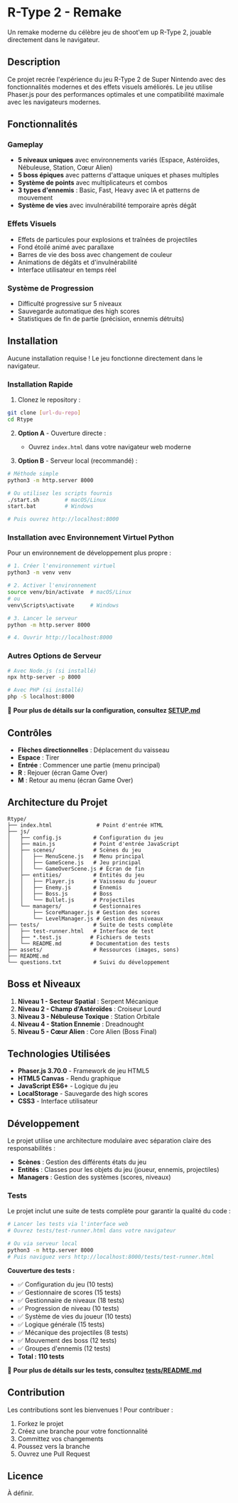 # R-Type 2 - Remake

Un remake moderne du célèbre jeu de shoot'em up R-Type 2, jouable directement dans le navigateur.

## Description

Ce projet recrée l'expérience du jeu R-Type 2 de Super Nintendo avec des fonctionnalités modernes et des effets visuels améliorés. Le jeu utilise Phaser.js pour des performances optimales et une compatibilité maximale avec les navigateurs modernes.

## Fonctionnalités

### Gameplay
- **5 niveaux uniques** avec environnements variés (Espace, Astéroïdes, Nébuleuse, Station, Cœur Alien)
- **5 boss épiques** avec patterns d'attaque uniques et phases multiples
- **Système de points** avec multiplicateurs et combos
- **3 types d'ennemis** : Basic, Fast, Heavy avec IA et patterns de mouvement
- **Système de vies** avec invulnérabilité temporaire après dégât

### Effets Visuels
- Effets de particules pour explosions et traînées de projectiles
- Fond étoilé animé avec parallaxe
- Barres de vie des boss avec changement de couleur
- Animations de dégâts et d'invulnérabilité
- Interface utilisateur en temps réel

### Système de Progression
- Difficulté progressive sur 5 niveaux
- Sauvegarde automatique des high scores
- Statistiques de fin de partie (précision, ennemis détruits)

## Installation

Aucune installation requise ! Le jeu fonctionne directement dans le navigateur.

### Installation Rapide

1. Clonez le repository :
```bash
git clone [url-du-repo]
cd Rtype
```

2. **Option A** - Ouverture directe :
   - Ouvrez `index.html` dans votre navigateur web moderne

3. **Option B** - Serveur local (recommandé) :
```bash
# Méthode simple
python3 -m http.server 8000

# Ou utilisez les scripts fournis
./start.sh        # macOS/Linux
start.bat         # Windows

# Puis ouvrez http://localhost:8000
```

### Installation avec Environnement Virtuel Python

Pour un environnement de développement plus propre :

```bash
# 1. Créer l'environnement virtuel
python3 -m venv venv

# 2. Activer l'environnement
source venv/bin/activate  # macOS/Linux
# ou
venv\Scripts\activate     # Windows

# 3. Lancer le serveur
python -m http.server 8000

# 4. Ouvrir http://localhost:8000
```

### Autres Options de Serveur

```bash
# Avec Node.js (si installé)
npx http-server -p 8000

# Avec PHP (si installé)
php -S localhost:8000
```

📖 **Pour plus de détails sur la configuration, consultez [SETUP.md](SETUP.md)**

## Contrôles

- **Flèches directionnelles** : Déplacement du vaisseau
- **Espace** : Tirer
- **Entrée** : Commencer une partie (menu principal)
- **R** : Rejouer (écran Game Over)
- **M** : Retour au menu (écran Game Over)

## Architecture du Projet

```
Rtype/
├── index.html              # Point d'entrée HTML
├── js/
│   ├── config.js          # Configuration du jeu
│   ├── main.js            # Point d'entrée JavaScript
│   ├── scenes/            # Scènes du jeu
│   │   ├── MenuScene.js   # Menu principal
│   │   ├── GameScene.js   # Jeu principal
│   │   └── GameOverScene.js # Écran de fin
│   ├── entities/          # Entités du jeu
│   │   ├── Player.js      # Vaisseau du joueur
│   │   ├── Enemy.js       # Ennemis
│   │   ├── Boss.js        # Boss
│   │   └── Bullet.js      # Projectiles
│   └── managers/          # Gestionnaires
│       ├── ScoreManager.js # Gestion des scores
│       └── LevelManager.js # Gestion des niveaux
├── tests/                 # Suite de tests complète
│   ├── test-runner.html   # Interface de test
│   ├── *.test.js         # Fichiers de tests
│   └── README.md         # Documentation des tests
├── assets/                # Ressources (images, sons)
├── README.md
└── questions.txt          # Suivi du développement
```

## Boss et Niveaux

1. **Niveau 1 - Secteur Spatial** : Serpent Mécanique
2. **Niveau 2 - Champ d'Astéroïdes** : Croiseur Lourd  
3. **Niveau 3 - Nébuleuse Toxique** : Station Orbitale
4. **Niveau 4 - Station Ennemie** : Dreadnought
5. **Niveau 5 - Cœur Alien** : Core Alien (Boss Final)

## Technologies Utilisées

- **Phaser.js 3.70.0** - Framework de jeu HTML5
- **HTML5 Canvas** - Rendu graphique
- **JavaScript ES6+** - Logique du jeu
- **LocalStorage** - Sauvegarde des high scores
- **CSS3** - Interface utilisateur

## Développement

Le projet utilise une architecture modulaire avec séparation claire des responsabilités :

- **Scènes** : Gestion des différents états du jeu
- **Entités** : Classes pour les objets du jeu (joueur, ennemis, projectiles)
- **Managers** : Gestion des systèmes (scores, niveaux)

### Tests

Le projet inclut une suite de tests complète pour garantir la qualité du code :

```bash
# Lancer les tests via l'interface web
# Ouvrez tests/test-runner.html dans votre navigateur

# Ou via serveur local
python3 -m http.server 8000
# Puis naviguez vers http://localhost:8000/tests/test-runner.html
```

**Couverture des tests :**
- ✅ Configuration du jeu (10 tests)
- ✅ Gestionnaire de scores (15 tests)  
- ✅ Gestionnaire de niveaux (18 tests)
- ✅ Progression de niveau (10 tests)
- ✅ Système de vies du joueur (10 tests)
- ✅ Logique générale (15 tests)
- ✅ Mécanique des projectiles (8 tests)
- ✅ Mouvement des boss (12 tests)
- ✅ Groupes d'ennemis (12 tests)
- **Total : 110 tests**

📖 **Pour plus de détails sur les tests, consultez [tests/README.md](tests/README.md)**

## Contribution

Les contributions sont les bienvenues ! Pour contribuer :

1. Forkez le projet
2. Créez une branche pour votre fonctionnalité
3. Committez vos changements
4. Poussez vers la branche
5. Ouvrez une Pull Request

## Licence

À définir.
